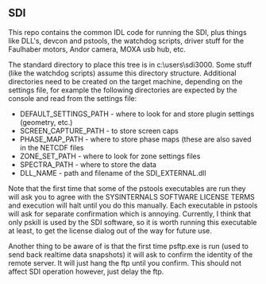 SDI
------------

This repo contains the common IDL code for running the SDI, plus things like DLL's, 
devcon and pstools, the watchdog scripts, driver stuff for the Faulhaber motors, 
Andor camera, MOXA usb hub, etc. 

The standard directory to place this tree is in c:\users\sdi3000\. Some stuff (like
the watchdog scripts) assume this directory structure. Additional directories need to be 
created on the target machine, depending on the settings file, for example the 
following directories are expected by the console and read from the settings file:

* DEFAULT_SETTINGS_PATH - where to look for and store plugin settings (geometry, etc.)             
* SCREEN_CAPTURE_PATH - to store screen caps                   
* PHASE_MAP_PATH - where to store phase maps (these are also saved in the NETCDF files
* ZONE_SET_PATH - where to look for zone settings files 
* SPECTRA_PATH - where to store the data
* DLL_NAME  - path and filename of the SDI_EXTERNAL.dll

Note that the first time that some of the pstools executables are run they will ask you 
to agree with the SYSINTERNALS SOFTWARE LICENSE TERMS and execution will halt until you 
do this manually. Each executable in pstools will ask for separate confirmation which is 
annoying. Currently, I think that only pskill is used by the SDI software, so it is worth 
running this executable at least, to get the license dialog out of the way for future use. 

Another thing to be aware of is that the first time psftp.exe is run (used to send back 
realtime data snapshots) it will ask to confirm the identity of the remote server. It will 
just hang the ftp until you confirm. This should not affect SDI operation however, just 
delay the ftp. 

 
